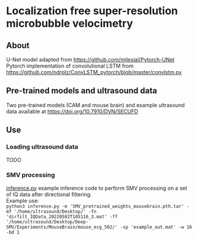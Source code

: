 # Localization free super-resolution microbubble velocimetry
## About

U-Net model adapted from https://github.com/milesial/Pytorch-UNet \
Pytorch implementation of convolutional LSTM from https://github.com/ndrplz/ConvLSTM_pytorch/blob/master/convlstm.py

## Pre-trained models and ultrasound data
Two pre-trained models (CAM and mouse brain) and example ultrasound data available at https://doi.org/10.7910/DVN/SECUFD

## Use
### Loading ultrasound data
TODO

### SMV processing
[inference.py](inference.py) example inference code to perform SMV processing on a set of IQ data after directional filtering.\
Example use:\
`python3 inference.py -m 'SMV_pretrained_weights_mousebrain.pth.tar' -mf '/home/ultrasound/Desktop/' -fn 'dirfilt_IQData_20220502T105116_3.mat' -ff '/home/ultrasound/Desktop/Deep-SMV/Experiments/MouseBrain/mouse_ecg_502/' -sp 'example_out.mat' -w 16 -bd 1`

